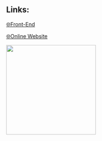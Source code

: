 ## Links:

[🌐Front-End](https://roghanicar.com/)

[🌐Online Website](https://roghanicar.com/)

<a href="https://www.coffeebede.com/mohammadhiedari">
<img class="img-fluid" src="https://coffeebede.ir/DashboardTemplateV2/app-assets/images/banner/default-yellow.svg" style="width:240px" />
</a>
